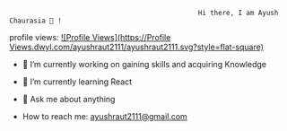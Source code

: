                                                    Hi there, I am Ayush Chaurasia 👋 !
profile views:  [![Profile Views](https://Profile Views.dwyl.com/ayushraut2111/ayushraut2111.svg?style=flat-square)](http://hits.dwyl.com/ayushraut2111/ayushraut2111)
                                               

- 🔭 I’m currently working on gaining skills and acquiring Knowledge

- 🌱 I’m currently learning React

- 💬 Ask me about anything

- How to reach me: ayushraut2111@gmail.com
<!--
**ayushraut2111/ayushraut2111** is a ✨ _special_ ✨ repository because its `README.md` (this file) appears on your GitHub profile.

Here are some ideas to get you started:

- 🔭 I’m currently working on ...
- 🌱 I’m currently learning ...
- 👯 I’m looking to collaborate on ...
- 🤔 I’m looking for help with ...
- 💬 Ask me about ...
- 📫 How to reach me: ...
- 😄 Pronouns: ...
- ⚡ Fun fact: ...
-->
